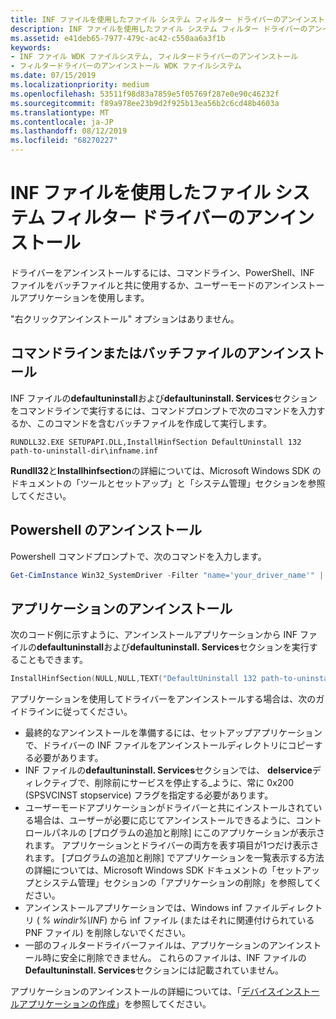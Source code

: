 ```yaml
---
title: INF ファイルを使用したファイル システム フィルター ドライバーのアンインストール
description: INF ファイルを使用したファイル システム フィルター ドライバーのアンインストール
ms.assetid: e41deb65-7977-479c-ac42-c550aa6a3f1b
keywords:
- INF ファイル WDK ファイルシステム, フィルタードライバーのアンインストール
- フィルタードライバーのアンインストール WDK ファイルシステム
ms.date: 07/15/2019
ms.localizationpriority: medium
ms.openlocfilehash: 53511f98d83a7859e5f05769f287e0e90c46232f
ms.sourcegitcommit: f89a978ee23b9d2f925b13ea56b2c6cd48b4603a
ms.translationtype: MT
ms.contentlocale: ja-JP
ms.lasthandoff: 08/12/2019
ms.locfileid: "68270227"
---
```

# <a name="using-an-inf-file-to-uninstall-a-file-system-filter-driver"></a>INF ファイルを使用したファイル システム フィルター ドライバーのアンインストール

ドライバーをアンインストールするには、コマンドライン、PowerShell、INF ファイルをバッチファイルと共に使用するか、ユーザーモードのアンインストールアプリケーションを使用します。

"右クリックアンインストール" オプションはありません。

## <a name="command-line-or-batch-file-uninstall"></a>コマンドラインまたはバッチファイルのアンインストール

INF ファイルの**defaultuninstall**および**defaultuninstall. Services**セクションをコマンドラインで実行するには、コマンドプロンプトで次のコマンドを入力するか、このコマンドを含むバッチファイルを作成して実行します。

```Command Line
RUNDLL32.EXE SETUPAPI.DLL,InstallHinfSection DefaultUninstall 132 path-to-uninstall-dir\infname.inf
```

**Rundll32**と**Installhinfsection**の詳細については、Microsoft Windows SDK のドキュメントの「ツールとセットアップ」と「システム管理」セクションを参照してください。

## <a name="powershell-uninstall"></a>Powershell のアンインストール

Powershell コマンドプロンプトで、次のコマンドを入力します。

```PowerShell
Get-CimInstance Win32_SystemDriver -Filter "name='your_driver_name'" | Invoke-CimMethod -MethodName Delete
```

## <a name="uninstall-application"></a>アプリケーションのアンインストール

次のコード例に示すように、アンインストールアプリケーションから INF ファイルの**defaultuninstall**および**defaultuninstall. Services**セクションを実行することもできます。

```cpp
InstallHinfSection(NULL,NULL,TEXT("DefaultUninstall 132 path-to-uninstall-dir\infname.inf"),0);
```

アプリケーションを使用してドライバーをアンインストールする場合は、次のガイドラインに従ってください。

* 最終的なアンインストールを準備するには、セットアップアプリケーションで、ドライバーの INF ファイルをアンインストールディレクトリにコピーする必要があります。
* INF ファイルの**defaultuninstall. Services**セクションでは、 **delservice**ディレクティブで、削除前にサービスを停止する\_ように、常に 0x200 (SPSVCINST stopservice) フラグを指定する必要があります。
* ユーザーモードアプリケーションがドライバーと共にインストールされている場合は、ユーザーが必要に応じてアンインストールできるように、コントロールパネルの [プログラムの追加と削除] にこのアプリケーションが表示されます。 アプリケーションとドライバーの両方を表す項目が1つだけ表示されます。 [プログラムの追加と削除] でアプリケーションを一覧表示する方法の詳細については、Microsoft Windows SDK ドキュメントの「セットアップとシステム管理」セクションの「アプリケーションの削除」を参照してください。
* アンインストールアプリケーションでは、Windows inf ファイルディレクトリ ( *% windir%\\INF*) から inf ファイル (またはそれに関連付けられている PNF ファイル) を削除しないでください。
* 一部のフィルタードライバーファイルは、アプリケーションのアンインストール時に安全に削除できません。 これらのファイルは、INF ファイルの**Defaultuninstall. Services**セクションには記載されていません。

アプリケーションのアンインストールの詳細については、「[デバイスインストールアプリケーションの作成](https://docs.microsoft.com/windows-hardware/drivers/install/writing-a-device-installation-application)」を参照してください。
